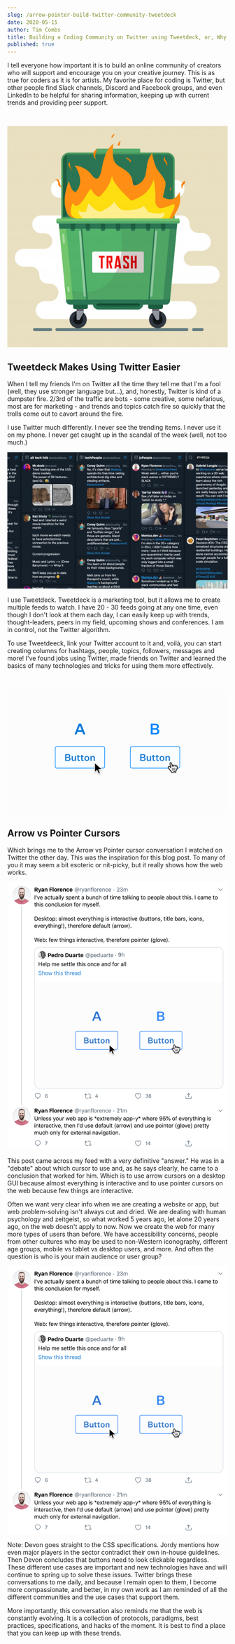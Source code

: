 ```yaml
---
slug: /arrow-pointer-build-twitter-community-tweetdeck
date: 2020-05-15
author: Tim Combs
title: Building a Coding Community on Twitter using Tweetdeck, or, Why the Arrow vs Pointer Cursor Conversation Makes Me Happy
published: true
---
```


I tell everyone how important it is to build an online community of creators who will support and encourage you on your creative journey. This is as true for coders as it is for artists. My favorite place for coding is Twitter, but other people find Slack channels, Discord and Facebook groups, and even LinkedIn to be helpful for sharing information, keeping up with current trends and providing peer support.

<br>

![dumpster fire pic](../images/2020.05.15_tweetdeck_arrow_vs_pointer/dumpster-fire.png "Twitter is kind of a dumpster fire")

## Tweetdeck Makes Using Twitter Easier

When I tell my friends I'm on Twitter all the time they tell me that I'm a fool (well, they use stronger language but...), and, honestly, Twitter is kind of a dumpster fire. 2/3rd of the traffic are bots - some creative, some nefarious, most are for marketing - and trends and topics catch fire so quickly that the trolls come out to cavort around the fire.

I use Twitter much differently. I never see the trending items. I never use it on my phone. I never get caught up in the scandal of the week (well, not too much.)

![Tweetdeck feeds](../images/2020.05.15_tweetdeck_arrow_vs_pointer/tweetdeck-feeds.png "A few of my many Tweetdeck feeds.")

I use Tweetdeck. Tweetdeck is a marketing tool, but it allows me to create multiple feeds to watch. I have 20 - 30 feeds going at any one time, even though I don't look at them each day, I can easily keep up with trends, thought-leaders, peers in my field, upcoming shows and conferences. I am in control, not the Twitter algorithm.

To use Tweetdeeck, link your Twitter account to it and, voilà, you can start creating columns for hashtags, people, topics, followers, messages and more! I've found jobs using Twitter, made friends on Twitter and learned the basics of many technologies and tricks for using them more effectively.

<br>

![A B picture of Arrow and Pointer Cursor](../images/2020.05.15_tweetdeck_arrow_vs_pointer/arrow-pointer.png "Which cursor should you use?")

## Arrow vs Pointer Cursors

Which brings me to the Arrow vs Pointer cursor conversation I watched on Twitter the other day. This was the inspiration for this blog post. To many of you it may seem a bit esoteric or nit-picky, but it really shows how the web works.

![Ryan Florence's tweet to answer which cursor you should use](../images/2020.05.15_tweetdeck_arrow_vs_pointer/the-answer-1.png "Ryan Florence's tweet about which cursor you should use.")

This post came across my feed with a very definitive "answer." He was in a "debate" about which cursor to use and, as he says clearly, he came to a conclusion that worked for him. Which is to use arrow cursors on a desktop GUI because almost everything is interactive and to use pointer cursors on the web because few things are interactive.

Often we want very clear info when we are creating a website or app, but web problem-solving isn't always cut and dried. We are dealing with human psychology and zeitgeist, so what worked 5 years ago, let alone 20 years ago, on the web doesn't apply to now. Now we create the web for many more types of users than before. We have accessibility concerns, people from other cultures who may be used to non-Western iconography, different age groups, mobile vs tablet vs desktop users, and more. And often the question is who is your main audience or user group?

![Other tweets to answer which cursor you should use](../images/2020.05.15_tweetdeck_arrow_vs_pointer/the-answer-1.png "More tweets don't muddy the water, they show use cases.")

Note: Devon goes straight to the CSS specifications. Jordy mentions how even major players in the sector contradict their own in-house guidelines. Then Devon concludes that buttons need to look clickable regardless. These different use cases are important and new technologies have and will continue to spring up to solve these issues. Twitter brings these conversations to me daily, and because I remain open to them, I become more compassionate, and better, in my own work as I am reminded of all the different communities and the use cases that support them.

More importantly, this conversation also reminds me that the web is constantly evolving. It is a collection of protocols, paradigms, best practices, specifications, and hacks of the moment. It is best to find a place that you can keep up with these trends.